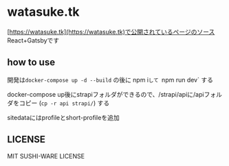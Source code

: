 # watasuke.tk

[https://watasuke.tk](https://watasuke.tk)で公開されているページのソース  
React+Gatsbyです

## how to use
開発は`docker-compose up -d --build` の後に npm i`して `npm run dev` する

docker-compose up後にstrapiフォルダができるので、/strapi/apiに/apiフォルダをコピー (`cp -r api strapi/`) する

sitedataにはprofileとshort-profileを追加

## LICENSE
MIT SUSHI-WARE LICENSE
